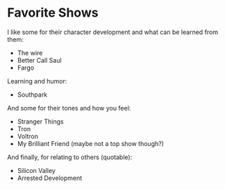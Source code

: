 # Favorite Shows

I like some for their character development and what can be learned from them:
- The wire
- Better Call Saul
- Fargo

Learning and humor:
- Southpark

And some for their tones and how you feel:
- Stranger Things
- Tron
- Voltron
- My Brilliant Friend (maybe not a top show though?)

And finally, for relating to others (quotable):
- Silicon Valley
- Arrested Development